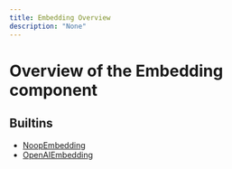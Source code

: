 ```yaml
---
title: Embedding Overview
description: "None"
---
```

# Overview of the Embedding component
## Builtins
* [NoopEmbedding](/docs/components/embedding/noopembedding/)
* [OpenAIEmbedding](/docs/components/embedding/openaiembedding/)